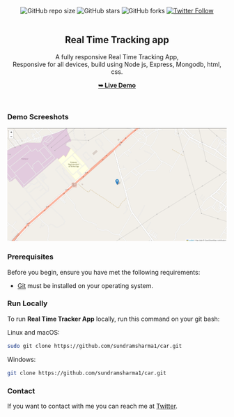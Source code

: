   <div align="center">
  
  ![GitHub repo size](https://img.shields.io/github/repo-size/sundramsharma1/Real_Time_Tracker)
  ![GitHub stars](https://img.shields.io/github/stars/sundramsharma1/Real_Time_Tracker?style=social)
  ![GitHub forks](https://img.shields.io/github/forks/sundramsharma1/Real_Time_Tracker?style=social)
[![Twitter Follow](https://img.shields.io/twitter/follow/StarkSundram?style=social)](https://twitter.com/intent/follow?screen_name=StarkSundram)
<br />
<br />

 <h2 align="center"> Real Time Tracking app </h2>
 
 A fully responsive Real Time Tracking App, <br />Responsive for all devices, build using Node js, Express, Mongodb, html, css.
 
<a href="https://real-time-tracker-kb90.onrender.com/"><strong>➥ Live Demo</strong></a>
  
</div>
<br />

### Demo Screeshots

![Car Desktop Demo](https://github.com/sundramsharma1/Real_Time_Tracker/blob/master/Untitled.png)

### Prerequisites

Before you begin, ensure you have met the following requirements:

* [Git](https://git-scm.com/downloads "Download Git") must be installed on your operating system.

### Run Locally

To run **Real Time Tracker App** locally, run this command on your git bash:

Linux and macOS:

```bash
sudo git clone https://github.com/sundramsharma1/car.git
```

Windows:

```bash
git clone https://github.com/sundramsharma1/car.git
```

### Contact

If you want to contact with me you can reach me at [Twitter](https://www.twitter.com/StarkSundram).

